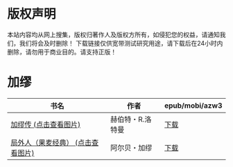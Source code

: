 # 版权声明

本站内容均从网上搜集，版权归著作人及版权方所有，如侵犯您的权益，请通知我们，我们将会及时删除！ 下载链接仅供宽带测试研究用途，请下载后在24小时内删除，请勿用于商业目的。请支持正版！

# 加缪

| 书名 | 作者 | epub/mobi/azw3 |
| --- | --- | --- |
| [加缪传 (点击查看图片)](https://www.dushupai.com/attachment/2024/06/07/5ef18521fc1ceb06.jpg) | 赫伯特・R.洛特曼 | [下载](https://url89.ctfile.com/f/31084289-1357035622-40e195?p=8866) |
| [局外人（果麦经典） (点击查看图片)](https://www.dushupai.com/attachment/2024/06/06/b58fd091a9136068.jpg) | 阿尔贝・加缪 | [下载](https://url89.ctfile.com/f/31084289-1357034425-ba996e?p=8866) |
